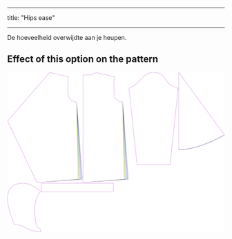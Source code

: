- - -
title: "Hips ease"
- - -

De hoeveelheid overwijdte aan je heupen.

## Effect of this option on the pattern

![This image shows the effect of this option by superimposing several variants that have a different value for this option](yuri_hipsease_sample.svg "Effect of this option on the pattern")
